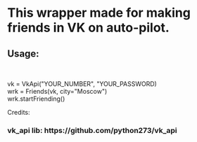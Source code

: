 <h1>This wrapper made for making friends in VK on auto-pilot.</h1>


<h2>Usage:</h2>
<br>


vk = VkApi("YOUR_NUMBER", "YOUR_PASSWORD)<br>
wrk = Friends(vk, city="Moscow")<br>
wrk.startFriending()




Credits:<br>
<h3>vk_api lib: https://github.com/python273/vk_api</h3>

